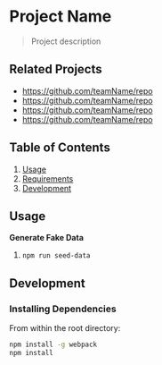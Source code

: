# Project Name

> Project description

## Related Projects

  - https://github.com/teamName/repo
  - https://github.com/teamName/repo
  - https://github.com/teamName/repo
  - https://github.com/teamName/repo

## Table of Contents

1. [Usage](#Usage)
1. [Requirements](#requirements)
1. [Development](#development)

## Usage

**Generate Fake Data**

1. `npm run seed-data`

## Development

### Installing Dependencies

From within the root directory:

```sh
npm install -g webpack
npm install
```
